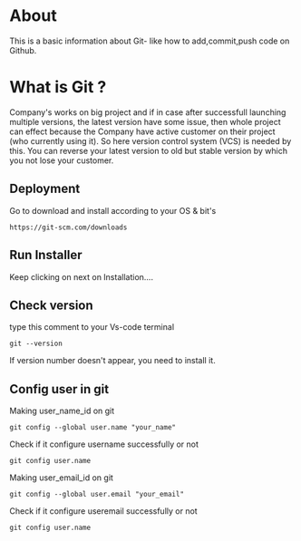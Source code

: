 
# About

This is a basic information about Git- like how to add,commit,push code on Github. 

# What is Git ?

Company's works on big project and if in case after successfull launching multiple versions, the latest version have some issue, then whole project can effect because the Company have active customer on their project (who currently using it). So here version control system (VCS) is needed by this. You can reverse your latest version to old but stable version by which you not lose your customer. 

Deployment
-----
Go to download and install according to your OS 
& bit's



    https://git-scm.com/downloads

## Run Installer

Keep clicking on next on Installation....

    
## Check version
type this comment to your Vs-code terminal

    git --version
If version number doesn't appear, you need to install it.


Config user in git
-----
Making user_name_id on git

    git config --global user.name "your_name"

Check if it configure username successfully or not

    git config user.name

Making user_email_id on git

    git config --global user.email "your_email"

Check if it configure useremail successfully or not

    git config user.name
